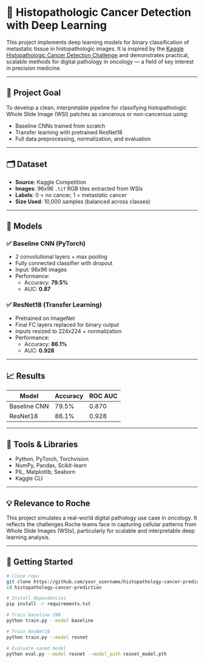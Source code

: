 # 🧬 Histopathologic Cancer Detection with Deep Learning

This project implements deep learning models for binary classification of metastatic tissue in histopathologic images. It is inspired by the [Kaggle Histopathologic Cancer Detection Challenge](https://www.kaggle.com/competitions/histopathologic-cancer-detection) and demonstrates practical, scalable methods for digital pathology in oncology — a field of key interest in precision medicine.

---

## 🎯 Project Goal

To develop a clean, interpretable pipeline for classifying histopathologic Whole Slide Image (WSI) patches as cancerous or non-cancerous using:

- Baseline CNNs trained from scratch
- Transfer learning with pretrained ResNet18
- Full data preprocessing, normalization, and evaluation

---

## 🗂 Dataset

- **Source**: Kaggle Competition
- **Images**: 96x96 `.tif` RGB tiles extracted from WSIs
- **Labels**: 0 = no cancer, 1 = metastatic cancer
- **Size Used**: 10,000 samples (balanced across classes)

---

## 🧠 Models

### ✅ Baseline CNN (PyTorch)
- 2 convolutional layers + max pooling
- Fully connected classifier with dropout
- Input: 96x96 images
- Performance:
  - Accuracy: **79.5%**
  - AUC: **0.87**

### ✅ ResNet18 (Transfer Learning)
- Pretrained on ImageNet
- Final FC layers replaced for binary output
- Inputs resized to 224x224 + normalization
- Performance:
  - Accuracy: **86.1%**
  - AUC: **0.928**

---

## 📈 Results

| Model        | Accuracy | ROC AUC |
|--------------|----------|---------|
| Baseline CNN | 79.5%    | 0.870   |
| ResNet18     | 86.1%    | 0.928   |

---

## 🧪 Tools & Libraries

- Python, PyTorch, Torchvision
- NumPy, Pandas, Scikit-learn
- PIL, Matplotlib, Seaborn
- Kaggle CLI

---

## 💡 Relevance to Roche

This project simulates a real-world digital pathology use case in oncology. It reflects the challenges Roche teams face in capturing cellular patterns from Whole Slide Images (WSIs), particularly for scalable and interpretable deep learning analysis.

---

## 🚀 Getting Started

```bash
# Clone repo
git clone https://github.com/your_username/histopathology-cancer-prediction
cd histopathology-cancer-prediction

# Install dependencies
pip install -r requirements.txt

# Train baseline CNN
python train.py --model baseline

# Train ResNet18
python train.py --model resnet

# Evaluate saved model
python eval.py --model resnet --model_path resnet_model.pth
```
